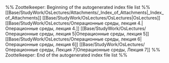 %% Zoottelkeeper: Beginning of the autogenerated index file list  %%
 [[Base/StudyWork/OsLectures/Attachments/_Index_of_Attachments|_Index_of_Attachments]]
 [[Base/StudyWork/OsLectures/OsLectures|OsLectures]]
 [[Base/StudyWork/OsLectures/Операционные среды, лекция 4.|Операционные среды, лекция 4.]]
 [[Base/StudyWork/OsLectures/Операционные среды, лекция 5|Операционные среды, лекция 5]]
 [[Base/StudyWork/OsLectures/Операционные среды, лекция 6|Операционные среды, лекция 6]]
 [[Base/StudyWork/OsLectures/Операционные среды, Лекция 7|Операционные среды, Лекция 7]]
%% Zoottelkeeper: End of the autogenerated index file list  %%
